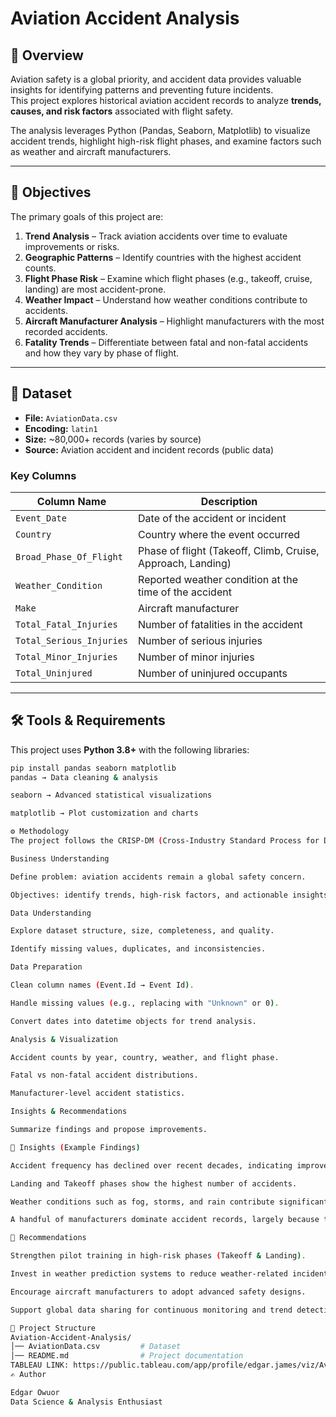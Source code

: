 # Aviation Accident Analysis

## 📌 Overview
Aviation safety is a global priority, and accident data provides valuable insights for identifying patterns and preventing future incidents.  
This project explores historical aviation accident records to analyze **trends, causes, and risk factors** associated with flight safety.  

The analysis leverages Python (Pandas, Seaborn, Matplotlib) to visualize accident trends, highlight high-risk flight phases, and examine factors such as weather and aircraft manufacturers.  

---

## 🎯 Objectives
The primary goals of this project are:
1. **Trend Analysis** – Track aviation accidents over time to evaluate improvements or risks.  
2. **Geographic Patterns** – Identify countries with the highest accident counts.  
3. **Flight Phase Risk** – Examine which flight phases (e.g., takeoff, cruise, landing) are most accident-prone.  
4. **Weather Impact** – Understand how weather conditions contribute to accidents.  
5. **Aircraft Manufacturer Analysis** – Highlight manufacturers with the most recorded accidents.  
6. **Fatality Trends** – Differentiate between fatal and non-fatal accidents and how they vary by phase of flight.  

---

## 📂 Dataset
- **File:** `AviationData.csv`  
- **Encoding:** `latin1`  
- **Size:** ~80,000+ records (varies by source)  
- **Source:** Aviation accident and incident records (public data)  

### Key Columns
| Column Name              | Description |
|---------------------------|-------------|
| `Event_Date`             | Date of the accident or incident |
| `Country`                | Country where the event occurred |
| `Broad_Phase_Of_Flight`  | Phase of flight (Takeoff, Climb, Cruise, Approach, Landing) |
| `Weather_Condition`      | Reported weather condition at the time of the accident |
| `Make`                   | Aircraft manufacturer |
| `Total_Fatal_Injuries`   | Number of fatalities in the accident |
| `Total_Serious_Injuries` | Number of serious injuries |
| `Total_Minor_Injuries`   | Number of minor injuries |
| `Total_Uninjured`        | Number of uninjured occupants |

---

## 🛠️ Tools & Requirements
This project uses **Python 3.8+** with the following libraries:  

```bash
pip install pandas seaborn matplotlib
pandas → Data cleaning & analysis

seaborn → Advanced statistical visualizations

matplotlib → Plot customization and charts

⚙️ Methodology
The project follows the CRISP-DM (Cross-Industry Standard Process for Data Mining) workflow:

Business Understanding

Define problem: aviation accidents remain a global safety concern.

Objectives: identify trends, high-risk factors, and actionable insights.

Data Understanding

Explore dataset structure, size, completeness, and quality.

Identify missing values, duplicates, and inconsistencies.

Data Preparation

Clean column names (Event.Id → Event Id).

Handle missing values (e.g., replacing with "Unknown" or 0).

Convert dates into datetime objects for trend analysis.

Analysis & Visualization

Accident counts by year, country, weather, and flight phase.

Fatal vs non-fatal accident distributions.

Manufacturer-level accident statistics.

Insights & Recommendations

Summarize findings and propose improvements.

🔑 Insights (Example Findings)

Accident frequency has declined over recent decades, indicating improved safety.

Landing and Takeoff phases show the highest number of accidents.

Weather conditions such as fog, storms, and rain contribute significantly to accidents.

A handful of manufacturers dominate accident records, largely because they produce the most aircraft

📌 Recommendations

Strengthen pilot training in high-risk phases (Takeoff & Landing).

Invest in weather prediction systems to reduce weather-related incidents.

Encourage aircraft manufacturers to adopt advanced safety designs.

Support global data sharing for continuous monitoring and trend detection

📁 Project Structure
Aviation-Accident-Analysis/
│── AviationData.csv         # Dataset
│── README.md                # Project documentation
TABLEAU LINK: https://public.tableau.com/app/profile/edgar.james/viz/AviationDataAnalysisProject/AVIATIONANALYSISDASHBOARD
✍️ Author

Edgar Owuor
Data Science & Analysis Enthusiast

